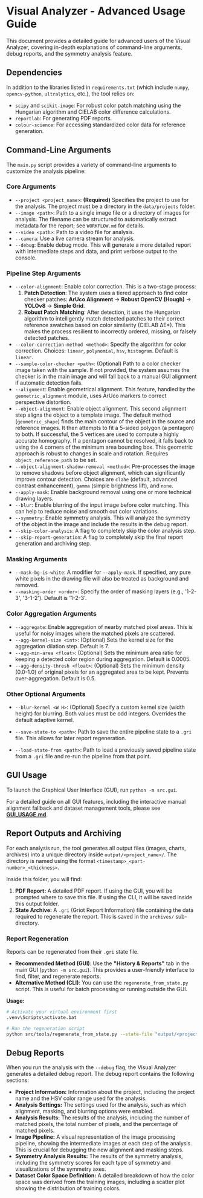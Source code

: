 # Visual Analyzer - Advanced Usage Guide

This document provides a detailed guide for advanced users of the Visual Analyzer, covering in-depth explanations of command-line arguments, debug reports, and the symmetry analysis feature.

## Dependencies

In addition to the libraries listed in `requirements.txt` (which include `numpy`, `opencv-python`, `ultralytics`, etc.), the tool relies on:

*   `scipy` and `scikit-image`: For robust color patch matching using the Hungarian algorithm and CIELAB color difference calculations.
*   `reportlab`: For generating PDF reports.
*   `colour-science`: For accessing standardized color data for reference generation.

## Command-Line Arguments

The `main.py` script provides a variety of command-line arguments to customize the analysis pipeline:

### Core Arguments

*   `--project <project_name>`: **(Required)** Specifies the project to use for the analysis. The project must be a directory in the `data/projects` folder.
*   `--image <path>`: Path to a single image file or a directory of images for analysis. The filename can be structured to automatically extract metadata for the report; see `WORKFLOW.md` for details.
*   `--video <path>`: Path to a video file for analysis.
*   `--camera`: Use a live camera stream for analysis.
*   `--debug`: Enable debug mode. This will generate a more detailed report with intermediate steps and data, and print verbose output to the console.

### Pipeline Step Arguments

*   `--color-alignment`: Enable color correction. This is a two-stage process:
    1.  **Patch Detection**: The system uses a tiered approach to find color checker patches: **ArUco Alignment** -> **Robust OpenCV (Hough)** -> **YOLOv8** -> **Simple Grid**.
    2.  **Robust Patch Matching**: After detection, it uses the Hungarian algorithm to intelligently match detected patches to their correct reference swatches based on color similarity (CIELAB ΔE*). This makes the process resilient to incorrectly ordered, missing, or falsely detected patches.
*   `--color-correction-method <method>`: Specify the algorithm for color correction. Choices: `linear`, `polynomial`, `hsv`, `histogram`. Default is `linear`.
*   `--sample-color-checker <path>`: (Optional) Path to a color checker image taken with the sample. If not provided, the system assumes the checker is in the main image and will fall back to a manual GUI alignment if automatic detection fails.
*   `--alignment`: Enable geometrical alignment. This feature, handled by the `geometric_alignment` module, uses ArUco markers to correct perspective distortion.
*   `--object-alignment`: Enable object alignment. This second alignment step aligns the object to a template image. The default method (`geometric_shape`) finds the main contour of the object in the source and reference images. It then attempts to fit a 5-sided polygon (a pentagon) to both. If successful, the 5 vertices are used to compute a highly accurate homography. If a pentagon cannot be resolved, it falls back to using the 4 corners of the minimum area bounding box. This geometric approach is robust to changes in scale and rotation. Requires `object_reference_path` to be set.
*   `--object-alignment-shadow-removal <method>`: Pre-processes the image to remove shadows before object alignment, which can significantly improve contour detection. Choices are `clahe` (default, advanced contrast enhancement), `gamma` (simple brightness lift), and `none`.
*   `--apply-mask`: Enable background removal using one or more technical drawing layers.
*   `--blur`: Enable blurring of the input image before color matching. This can help to reduce noise and smooth out color variations.
*   `--symmetry`: Enable symmetry analysis. This will analyze the symmetry of the object in the image and include the results in the debug report.
*   `--skip-color-analysis`: A flag to completely skip the color analysis step.
*   `--skip-report-generation`: A flag to completely skip the final report generation and archiving step.

### Masking Arguments

*   `--mask-bg-is-white`: A modifier for `--apply-mask`. If specified, any pure white pixels in the drawing file will also be treated as background and removed.
*   `--masking-order <order>`: Specify the order of masking layers (e.g., '1-2-3', '3-1-2'). Default is '1-2-3'.

### Color Aggregation Arguments

*   `--aggregate`: Enable aggregation of nearby matched pixel areas. This is useful for noisy images where the matched pixels are scattered.
*   `--agg-kernel-size <int>`: (Optional) Sets the kernel size for the aggregation dilation step. Default is 7.
*   `--agg-min-area <float>`: (Optional) Sets the minimum area ratio for keeping a detected color region during aggregation. Default is 0.0005.
*   `--agg-density-thresh <float>`: (Optional) Sets the minimum density (0.0-1.0) of original pixels for an aggregated area to be kept. Prevents over-aggregation. Default is 0.5.

### Other Optional Arguments

*   `--blur-kernel <W H>`: (Optional) Specify a custom kernel size (width height) for blurring. Both values must be odd integers. Overrides the default adaptive kernel.

*   `--save-state-to <path>`: Path to save the entire pipeline state to a `.gri` file. This allows for later report regeneration.
*   `--load-state-from <path>`: Path to load a previously saved pipeline state from a `.gri` file and re-run the pipeline from that point.

## GUI Usage

To launch the Graphical User Interface (GUI), run `python -m src.gui`.

For a detailed guide on all GUI features, including the interactive manual alignment fallback and dataset management tools, please see **[GUI_USAGE.md](GUI_USAGE.md)**.

## Report Outputs and Archiving

For each analysis run, the tool generates all output files (images, charts, archives) into a unique directory inside `output/<project_name>/`. The directory is named using the format `<timestamp>_<part-number>_<thickness>`.

Inside this folder, you will find:

1.  **PDF Report:** A detailed PDF report. If using the GUI, you will be prompted where to save this file. If using the CLI, it will be saved inside this output folder.
2.  **State Archive:** A `.gri` (Griot Report Information) file containing the data required to regenerate the report. This is saved in the `archives/` sub-directory.

### Report Regeneration

Reports can be regenerated from their `.gri` state file.

*   **Recommended Method (GUI)**: Use the **"History & Reports"** tab in the main GUI (`python -m src.gui`). This provides a user-friendly interface to find, filter, and regenerate reports.
*   **Alternative Method (CLI)**: You can use the `regenerate_from_state.py` script. This is useful for batch processing or running outside the GUI.

**Usage:**
```bash
# Activate your virtual environment first
.venv\Scripts\activate.bat

# Run the regeneration script
python src/tools/regenerate_from_state.py --state-file "output/<project_name>/<sample_name>/archives/<archive_name>.gri"
```

## Debug Reports

When you run the analysis with the `--debug` flag, the Visual Analyzer generates a detailed debug report. The debug report contains the following sections:

*   **Project Information:** Information about the project, including the project name and the HSV color range used for the analysis.
*   **Analysis Settings:** The settings used for the analysis, such as which alignment, masking, and blurring options were enabled.
*   **Analysis Results:** The results of the analysis, including the number of matched pixels, the total number of pixels, and the percentage of matched pixels.
*   **Image Pipeline:** A visual representation of the image processing pipeline, showing the intermediate images at each step of the analysis. This is crucial for debugging the new alignment and masking steps.
*   **Symmetry Analysis Results:** The results of the symmetry analysis, including the symmetry scores for each type of symmetry and visualizations of the symmetry axes.
*   **Dataset Color Space Definition:** A detailed breakdown of how the color space was derived from the training images, including a scatter plot showing the distribution of training colors.
